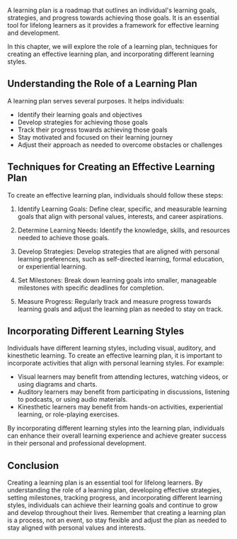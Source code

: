 
A learning plan is a roadmap that outlines an individual's learning goals, strategies, and progress towards achieving those goals. It is an essential tool for lifelong learners as it provides a framework for effective learning and development.

In this chapter, we will explore the role of a learning plan, techniques for creating an effective learning plan, and incorporating different learning styles.

Understanding the Role of a Learning Plan
-----------------------------------------

A learning plan serves several purposes. It helps individuals:

* Identify their learning goals and objectives
* Develop strategies for achieving those goals
* Track their progress towards achieving those goals
* Stay motivated and focused on their learning journey
* Adjust their approach as needed to overcome obstacles or challenges

Techniques for Creating an Effective Learning Plan
--------------------------------------------------

To create an effective learning plan, individuals should follow these steps:

1. Identify Learning Goals: Define clear, specific, and measurable learning goals that align with personal values, interests, and career aspirations.

2. Determine Learning Needs: Identify the knowledge, skills, and resources needed to achieve those goals.

3. Develop Strategies: Develop strategies that are aligned with personal learning preferences, such as self-directed learning, formal education, or experiential learning.

4. Set Milestones: Break down learning goals into smaller, manageable milestones with specific deadlines for completion.

5. Measure Progress: Regularly track and measure progress towards learning goals and adjust the learning plan as needed to stay on track.

Incorporating Different Learning Styles
---------------------------------------

Individuals have different learning styles, including visual, auditory, and kinesthetic learning. To create an effective learning plan, it is important to incorporate activities that align with personal learning styles. For example:

* Visual learners may benefit from attending lectures, watching videos, or using diagrams and charts.
* Auditory learners may benefit from participating in discussions, listening to podcasts, or using audio materials.
* Kinesthetic learners may benefit from hands-on activities, experiential learning, or role-playing exercises.

By incorporating different learning styles into the learning plan, individuals can enhance their overall learning experience and achieve greater success in their personal and professional development.

Conclusion
----------

Creating a learning plan is an essential tool for lifelong learners. By understanding the role of a learning plan, developing effective strategies, setting milestones, tracking progress, and incorporating different learning styles, individuals can achieve their learning goals and continue to grow and develop throughout their lives. Remember that creating a learning plan is a process, not an event, so stay flexible and adjust the plan as needed to stay aligned with personal values and interests.
